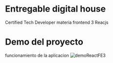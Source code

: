 # Entregable digital house 
Certified Tech Developer
materia frontend 3 Reacjs

# Demo del proyecto
funcionamiento de la aplicacion
![demoReactFE3](https://user-images.githubusercontent.com/63799831/188285904-8724947d-e5fd-4253-9406-5bc3d6b058f2.gif)
